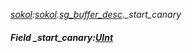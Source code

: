_[sokol](../../modules/sokol/sokol-module.md):[sokol](../../modules/sokol/sokol-module.md).[sg\_buffer\_desc](../../modules/sokol/sokol-sg_buffer_desc.md).\_start\_canary_
##### Field \_start\_canary:[UInt](../../modules/wonkey/wonkey-types-uint.md)

